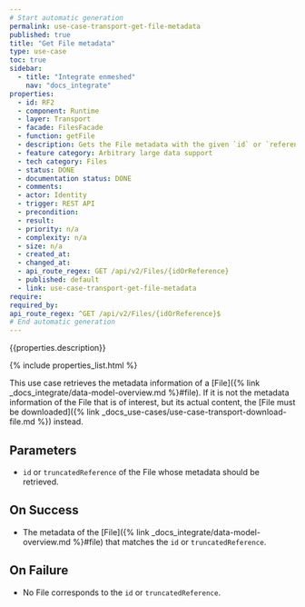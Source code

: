 ```yaml
---
# Start automatic generation
permalink: use-case-transport-get-file-metadata
published: true
title: "Get File metadata"
type: use-case
toc: true
sidebar:
  - title: "Integrate enmeshed"
    nav: "docs_integrate"
properties:
  - id: RF2
  - component: Runtime
  - layer: Transport
  - facade: FilesFacade
  - function: getFile
  - description: Gets the File metadata with the given `id` or `reference`.
  - feature category: Arbitrary large data support
  - tech category: Files
  - status: DONE
  - documentation status: DONE
  - comments:
  - actor: Identity
  - trigger: REST API
  - precondition:
  - result:
  - priority: n/a
  - complexity: n/a
  - size: n/a
  - created_at:
  - changed_at:
  - api_route_regex: GET /api/v2/Files/{idOrReference}
  - published: default
  - link: use-case-transport-get-file-metadata
require:
required_by:
api_route_regex: ^GET /api/v2/Files/{idOrReference}$
# End automatic generation
---
```


{{properties.description}}

{% include properties_list.html %}

This use case retrieves the metadata information of a [File]({% link _docs_integrate/data-model-overview.md %}#file).
If it is not the metadata information of the File that is of interest, but its actual content, the [File must be downloaded]({% link _docs_use-cases/use-case-transport-download-file.md %}) instead.

## Parameters

- `id` or `truncatedReference` of the File whose metadata should be retrieved.

## On Success

- The metadata of the [File]({% link _docs_integrate/data-model-overview.md %}#file) that matches the `id` or `truncatedReference`.

## On Failure

- No File corresponds to the `id` or `truncatedReference`.
